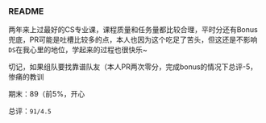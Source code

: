 ### README

两年来上过最好的CS专业课，课程质量和任务量都比较合理，平时分还有Bonus兜底，PR可能是吐槽比较多的点，本人也因为这个吃足了苦头，但这还是不影响`DS`在我心里的地位，学起来的过程也很快乐~

切记，如果组队要找靠谱队友（本人PR两次零分，完成bonus的情况下总评-5，惨痛的教训

期末：89（前5%，开心

总评：`91/4.5`